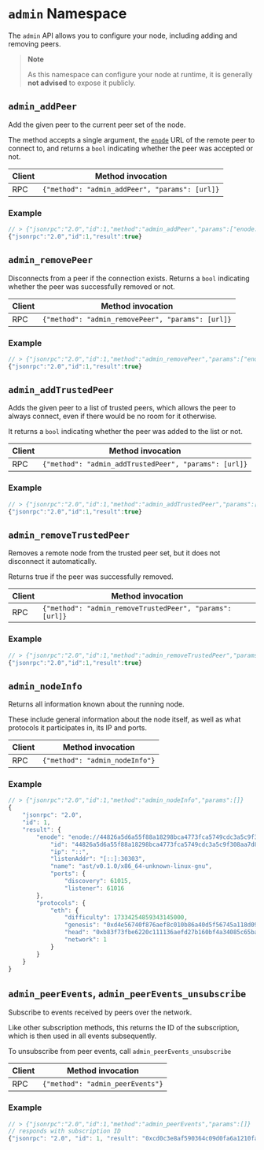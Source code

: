 # `admin` Namespace

The `admin` API allows you to configure your node, including adding and removing peers.

> **Note**
> 
> As this namespace can configure your node at runtime, it is generally **not advised** to expose it publicly.

## `admin_addPeer`

Add the given peer to the current peer set of the node.

The method accepts a single argument, the [`enode`][enode] URL of the remote peer to connect to, and returns a `bool` indicating whether the peer was accepted or not.

| Client | Method invocation                              |
|--------|------------------------------------------------|
| RPC    | `{"method": "admin_addPeer", "params": [url]}` |

### Example

```js
// > {"jsonrpc":"2.0","id":1,"method":"admin_addPeer","params":["enode://a979fb575495b8d6db44f750317d0f4622bf4c2aa3365d6af7c284339968eef29b69ad0dce72a4d8db5ebb4968de0e3bec910127f134779fbcb0cb6d3331163c@52.16.188.185:30303"]}
{"jsonrpc":"2.0","id":1,"result":true}
```

## `admin_removePeer`

Disconnects from a peer if the connection exists. Returns a `bool` indicating whether the peer was successfully removed or not.

| Client | Method invocation                                  |
|--------|----------------------------------------------------|
| RPC    | `{"method": "admin_removePeer", "params": [url]}`  |

### Example

```js
// > {"jsonrpc":"2.0","id":1,"method":"admin_removePeer","params":["enode://a979fb575495b8d6db44f750317d0f4622bf4c2aa3365d6af7c284339968eef29b69ad0dce72a4d8db5ebb4968de0e3bec910127f134779fbcb0cb6d3331163c@52.16.188.185:30303"]}
{"jsonrpc":"2.0","id":1,"result":true}
```

## `admin_addTrustedPeer`

Adds the given peer to a list of trusted peers, which allows the peer to always connect, even if there would be no room for it otherwise.

It returns a `bool` indicating whether the peer was added to the list or not.

| Client | Method invocation                                     |
|--------|-------------------------------------------------------|
| RPC    | `{"method": "admin_addTrustedPeer", "params": [url]}` |

### Example

```js
// > {"jsonrpc":"2.0","id":1,"method":"admin_addTrustedPeer","params":["enode://a979fb575495b8d6db44f750317d0f4622bf4c2aa3365d6af7c284339968eef29b69ad0dce72a4d8db5ebb4968de0e3bec910127f134779fbcb0cb6d3331163c@52.16.188.185:30303"]}
{"jsonrpc":"2.0","id":1,"result":true}
```

## `admin_removeTrustedPeer`

Removes a remote node from the trusted peer set, but it does not disconnect it automatically.

Returns true if the peer was successfully removed.

| Client | Method invocation                                        |
|--------|----------------------------------------------------------|
| RPC    | `{"method": "admin_removeTrustedPeer", "params": [url]}` |

### Example

```js
// > {"jsonrpc":"2.0","id":1,"method":"admin_removeTrustedPeer","params":["enode://a979fb575495b8d6db44f750317d0f4622bf4c2aa3365d6af7c284339968eef29b69ad0dce72a4d8db5ebb4968de0e3bec910127f134779fbcb0cb6d3331163c@52.16.188.185:30303"]}
{"jsonrpc":"2.0","id":1,"result":true}
```

## `admin_nodeInfo`

Returns all information known about the running node.

These include general information about the node itself, as well as what protocols it participates in, its IP and ports.

| Client | Method invocation              |
|--------|--------------------------------|
| RPC    | `{"method": "admin_nodeInfo"}` |

### Example

```js
// > {"jsonrpc":"2.0","id":1,"method":"admin_nodeInfo","params":[]}
{
    "jsonrpc": "2.0",
    "id": 1,
    "result": {
        "enode": "enode://44826a5d6a55f88a18298bca4773fca5749cdc3a5c9f308aa7d810e9b31123f3e7c5fba0b1d70aac5308426f47df2a128a6747040a3815cc7dd7167d03be320d@[::]:30303",
            "id": "44826a5d6a55f88a18298bca4773fca5749cdc3a5c9f308aa7d810e9b31123f3e7c5fba0b1d70aac5308426f47df2a128a6747040a3815cc7dd7167d03be320d",
            "ip": "::",
            "listenAddr": "[::]:30303",
            "name": "ast/v0.1.0/x86_64-unknown-linux-gnu",
            "ports": {
                "discovery": 61015,
                "listener": 61016
        },
        "protocols": {
            "eth": {
                "difficulty": 17334254859343145000,
                "genesis": "0xd4e56740f876aef8c010b86a40d5f56745a118d0906a34e69aec8c0db1cb8fa3",
                "head": "0xb83f73fbe6220c111136aefd27b160bf4a34085c65ba89f24246b3162257c36a",
                "network": 1
            }
        }
    }
}
```

## `admin_peerEvents`, `admin_peerEvents_unsubscribe`

<!-- TODO: This seems to be unimplemented, so it is not really known what the events look like !-->

Subscribe to events received by peers over the network.

Like other subscription methods, this returns the ID of the subscription, which is then used in all events subsequently.

To unsubscribe from peer events, call `admin_peerEvents_unsubscribe`

| Client | Method invocation                |
|--------|----------------------------------|
| RPC    | `{"method": "admin_peerEvents"}` |

### Example

```js
// > {"jsonrpc":"2.0","id":1,"method":"admin_peerEvents","params":[]}
// responds with subscription ID
{"jsonrpc": "2.0", "id": 1, "result": "0xcd0c3e8af590364c09d0fa6a1210faf5"}
```

[enode]: https://ethereum.org/en/developers/docs/networking-layer/network-addresses/#enode